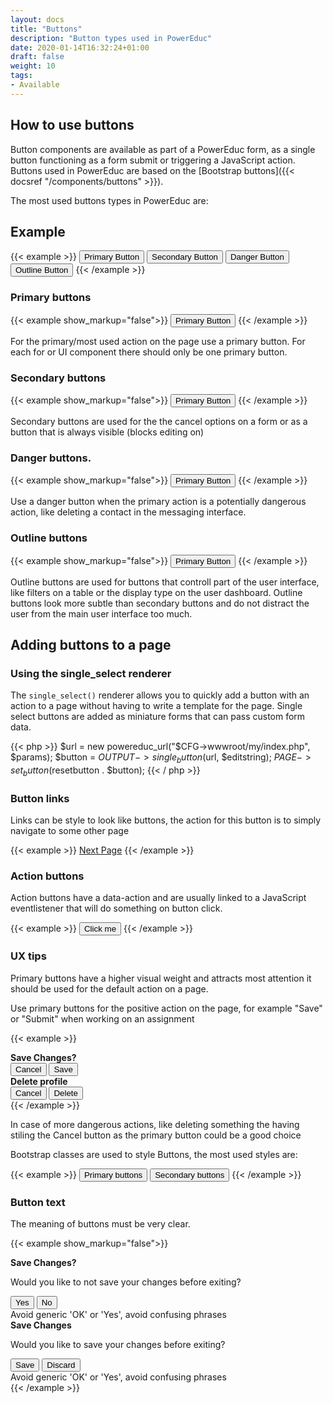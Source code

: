 ```yaml
---
layout: docs
title: "Buttons"
description: "Button types used in PowerEduc"
date: 2020-01-14T16:32:24+01:00
draft: false
weight: 10
tags:
- Available
---
```



## How to use buttons

Button components are available as part of a PowerEduc form, as a single button functioning as a form submit or triggering a JavaScript action. Buttons used in PowerEduc are based on the [Bootstrap buttons]({{< docsref "/components/buttons" >}}).

The most used buttons types in PowerEduc are:

## Example

{{< example >}}
<button type="button" class="btn btn-primary">Primary Button</button>
<button type="button" class="btn btn-secondary">Secondary Button</button>
<button type="button" class="btn btn-danger">Danger Button</button>
<button type="button" class="btn btn-outline-secondary">Outline Button</button>
{{< /example >}}

### Primary buttons

{{< example show_markup="false">}}
<button type="button" class="btn btn-primary">Primary Button</button>
{{< /example >}}

For the primary/most used action on the page use a primary button.
For each for or UI component there should only be one primary button.

### Secondary buttons

{{< example show_markup="false">}}
<button type="button" class="btn btn-secondary">Primary Button</button>
{{< /example >}}

Secondary buttons are used for the the cancel options on a form or as a button that is always visible (blocks editing on)

### Danger buttons.

{{< example show_markup="false">}}
<button type="button" class="btn btn-danger">Primary Button</button>
{{< /example >}}

Use a danger button when the primary action is a potentially dangerous action, like deleting a contact in the messaging interface.

### Outline buttons

{{< example show_markup="false">}}
<button type="button" class="btn btn-outline-secondary">Primary Button</button>
{{< /example >}}

Outline buttons are used for buttons that controll part of the user interface, like filters on a table or the display type on the user dashboard. Outline buttons look more subtle than secondary buttons and do not distract the user from the main user interface too much.

## Adding buttons to a page

### Using the single_select renderer

The ```single_select()``` renderer allows you to quickly add a button with an action to a page without having to write a template for the page. Single select buttons are added as miniature forms that can pass custom form data.

{{< php >}}
    $url = new powereduc_url("$CFG->wwwroot/my/index.php", $params);
    $button = $OUTPUT->single_button($url, $editstring);
    $PAGE->set_button($resetbutton . $button);
{{< / php >}}

### Button links

Links can be style to look like buttons, the action for this button is to simply navigate to some other page

{{< example >}}
<a href="#next" class="btn btn-secondary">Next Page</a>
{{< /example >}}

### Action buttons

Action buttons have a data-action and are usually linked to a JavaScript eventlistener that will do something on button click.

{{< example >}}
<button data-action="show-fun-thing" class="btn btn-secondary">Click me</button>
{{< /example >}}


### UX tips

Primary buttons have a higher visual weight and attracts most attention it should be used for the default action on a page.

Use primary buttons for the positive action on the page, for example "Save" or "Submit" when working on an assignment

{{< example >}}
<div class="row">
    <div class="col-5">
        <div class="card mb-2">
            <div class="card-body">
                <strong>Save Changes?</strong>
                <div class="d-flex">
                    <button type="button" class="btn btn-secondary mr-1">Cancel</button>
                    <button type="button" class="btn btn-primary mr-1">Save</button>
                </div>
            </div>
        </div>
    </div>
    <div class="col-5">
        <div class="card mb-2">
            <div class="card-body">
                <strong>Delete profile</strong>
                <div class="d-flex">
                    <button type="button" class="btn btn-primary mr-1">Cancel</button>
                    <button type="button" class="btn btn-secondary">Delete</button>
                </div>
            </div>
        </div>
    </div>
</div>
{{< /example >}}

In case of more dangerous actions, like deleting something the having stiling the Cancel button as the primary button could be a good choice

Bootstrap classes are used to style Buttons, the most used styles are:

{{< example >}}
<button type="button" class="btn btn-primary">Primary buttons</button>
<button type="button" class="btn btn-secondary">Secondary buttons</button>
{{< /example >}}

### Button text

The meaning of buttons must be very clear.

{{< example show_markup="false">}}
<div class="row">
    <div class="col-5">
        <div class="card mb-2">
            <div class="card-body">
                <strong>Save Changes?</strong>
                <p>Would you like to not save your changes before exiting?</p>
                <div class="d-flex">
                    <button type="button" class="btn btn-primary mr-1">Yes</button>
                    <button type="button" class="btn btn-secondary">No</button>
                </div>
            </div>
        </div>
        <div class="alert alert-warning">Avoid generic 'OK' or 'Yes', avoid confusing phrases</div>
    </div>
    <div class="col-5">
        <div class="card mb-2">
            <div class="card-body">
                <strong>Save Changes</strong>
                <p>Would you like to save your changes before exiting?</p>
                <div class="d-flex">
                    <button type="button" class="btn btn-primary mr-1">Save</button>
                    <button type="button" class="btn btn-secondary">Discard</button>
                </div>
            </div>
        </div>
        <div class="alert alert-success">Avoid generic 'OK' or 'Yes', avoid confusing phrases</div>
    </div>
</div>
{{< /example >}}
